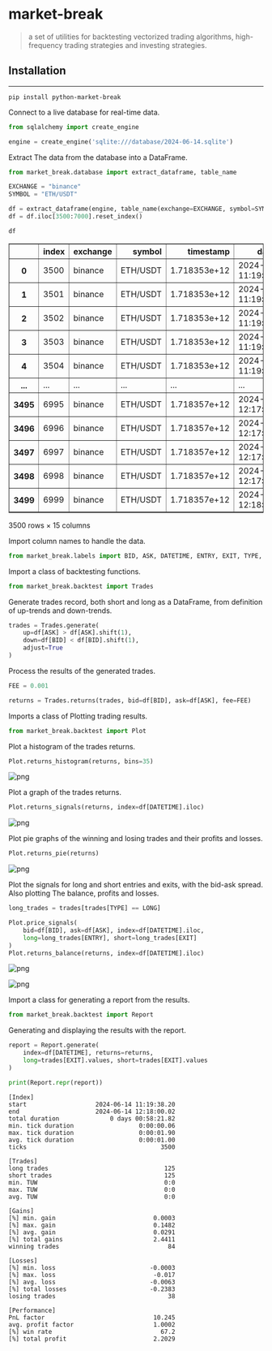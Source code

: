 # market-break

> a set of utilities for backtesting vectorized trading algorithms, high-frequency trading strategies and investing strategies.

## Installation
_______

````
pip install python-market-break
````

Connect to a live database for real-time data.

```python
from sqlalchemy import create_engine

engine = create_engine('sqlite:///database/2024-06-14.sqlite')
```

Extract The data from the database into a DataFrame.

```python
from market_break.database import extract_dataframe, table_name

EXCHANGE = "binance"
SYMBOL = "ETH/USDT"

df = extract_dataframe(engine, table_name(exchange=EXCHANGE, symbol=SYMBOL))
df = df.iloc[3500:7000].reset_index()
```


```python
df
```




<div>
<style scoped>
    .dataframe tbody tr th:only-of-type {
        vertical-align: middle;
    }

    .dataframe tbody tr th {
        vertical-align: top;
    }

    .dataframe thead th {
        text-align: right;
    }
</style>
<table border="1" class="dataframe">
  <thead>
    <tr style="text-align: right;">
      <th></th>
      <th>index</th>
      <th>exchange</th>
      <th>symbol</th>
      <th>timestamp</th>
      <th>datetime</th>
      <th>received_datetime</th>
      <th>open</th>
      <th>high</th>
      <th>low</th>
      <th>close</th>
      <th>bid</th>
      <th>ask</th>
      <th>bid_volume</th>
      <th>ask_volume</th>
      <th>side</th>
    </tr>
  </thead>
  <tbody>
    <tr>
      <th>0</th>
      <td>3500</td>
      <td>binance</td>
      <td>ETH/USDT</td>
      <td>1.718353e+12</td>
      <td>2024-06-14 11:19:38.208</td>
      <td>2024-06-14 08:19:38.156</td>
      <td>3510.78</td>
      <td>3539.83</td>
      <td>3428.0</td>
      <td>3521.99</td>
      <td>3521.98</td>
      <td>3521.99</td>
      <td>59.7590</td>
      <td>21.0623</td>
      <td>buy</td>
    </tr>
    <tr>
      <th>1</th>
      <td>3501</td>
      <td>binance</td>
      <td>ETH/USDT</td>
      <td>1.718353e+12</td>
      <td>2024-06-14 11:19:39.031</td>
      <td>2024-06-14 08:19:39.155</td>
      <td>3510.78</td>
      <td>3539.83</td>
      <td>3428.0</td>
      <td>3521.98</td>
      <td>3521.98</td>
      <td>3521.99</td>
      <td>58.2914</td>
      <td>28.2213</td>
      <td>sell</td>
    </tr>
    <tr>
      <th>2</th>
      <td>3502</td>
      <td>binance</td>
      <td>ETH/USDT</td>
      <td>1.718353e+12</td>
      <td>2024-06-14 11:19:39.857</td>
      <td>2024-06-14 08:19:40.158</td>
      <td>3510.78</td>
      <td>3539.83</td>
      <td>3428.0</td>
      <td>3521.99</td>
      <td>3521.98</td>
      <td>3521.99</td>
      <td>58.2418</td>
      <td>24.8653</td>
      <td>buy</td>
    </tr>
    <tr>
      <th>3</th>
      <td>3503</td>
      <td>binance</td>
      <td>ETH/USDT</td>
      <td>1.718353e+12</td>
      <td>2024-06-14 11:19:40.574</td>
      <td>2024-06-14 08:19:41.179</td>
      <td>3510.78</td>
      <td>3539.83</td>
      <td>3428.0</td>
      <td>3521.99</td>
      <td>3521.98</td>
      <td>3521.99</td>
      <td>63.9093</td>
      <td>24.8653</td>
      <td>buy</td>
    </tr>
    <tr>
      <th>4</th>
      <td>3504</td>
      <td>binance</td>
      <td>ETH/USDT</td>
      <td>1.718353e+12</td>
      <td>2024-06-14 11:19:42.080</td>
      <td>2024-06-14 08:19:42.161</td>
      <td>3510.78</td>
      <td>3539.83</td>
      <td>3428.0</td>
      <td>3521.99</td>
      <td>3521.98</td>
      <td>3521.99</td>
      <td>64.6069</td>
      <td>14.6805</td>
      <td>buy</td>
    </tr>
    <tr>
      <th>...</th>
      <td>...</td>
      <td>...</td>
      <td>...</td>
      <td>...</td>
      <td>...</td>
      <td>...</td>
      <td>...</td>
      <td>...</td>
      <td>...</td>
      <td>...</td>
      <td>...</td>
      <td>...</td>
      <td>...</td>
      <td>...</td>
      <td>...</td>
    </tr>
    <tr>
      <th>3495</th>
      <td>6995</td>
      <td>binance</td>
      <td>ETH/USDT</td>
      <td>1.718357e+12</td>
      <td>2024-06-14 12:17:55.995</td>
      <td>2024-06-14 09:17:55.971</td>
      <td>3493.19</td>
      <td>3539.83</td>
      <td>3428.0</td>
      <td>3518.19</td>
      <td>3518.19</td>
      <td>3518.20</td>
      <td>125.1496</td>
      <td>5.5759</td>
      <td>sell</td>
    </tr>
    <tr>
      <th>3496</th>
      <td>6996</td>
      <td>binance</td>
      <td>ETH/USDT</td>
      <td>1.718357e+12</td>
      <td>2024-06-14 12:17:56.069</td>
      <td>2024-06-14 09:17:56.976</td>
      <td>3493.19</td>
      <td>3539.83</td>
      <td>3428.0</td>
      <td>3518.20</td>
      <td>3518.19</td>
      <td>3518.20</td>
      <td>125.1496</td>
      <td>5.5728</td>
      <td>buy</td>
    </tr>
    <tr>
      <th>3497</th>
      <td>6997</td>
      <td>binance</td>
      <td>ETH/USDT</td>
      <td>1.718357e+12</td>
      <td>2024-06-14 12:17:57.779</td>
      <td>2024-06-14 09:17:58.075</td>
      <td>3492.59</td>
      <td>3539.83</td>
      <td>3428.0</td>
      <td>3518.20</td>
      <td>3518.19</td>
      <td>3518.20</td>
      <td>121.2325</td>
      <td>7.5728</td>
      <td>buy</td>
    </tr>
    <tr>
      <th>3498</th>
      <td>6998</td>
      <td>binance</td>
      <td>ETH/USDT</td>
      <td>1.718357e+12</td>
      <td>2024-06-14 12:17:58.886</td>
      <td>2024-06-14 09:17:58.973</td>
      <td>3492.59</td>
      <td>3539.83</td>
      <td>3428.0</td>
      <td>3518.20</td>
      <td>3518.19</td>
      <td>3518.20</td>
      <td>83.2826</td>
      <td>7.7234</td>
      <td>buy</td>
    </tr>
    <tr>
      <th>3499</th>
      <td>6999</td>
      <td>binance</td>
      <td>ETH/USDT</td>
      <td>1.718357e+12</td>
      <td>2024-06-14 12:18:00.028</td>
      <td>2024-06-14 09:17:59.973</td>
      <td>3492.60</td>
      <td>3539.83</td>
      <td>3428.0</td>
      <td>3518.20</td>
      <td>3518.19</td>
      <td>3518.20</td>
      <td>75.6586</td>
      <td>9.3705</td>
      <td>buy</td>
    </tr>
  </tbody>
</table>
<p>3500 rows × 15 columns</p>
</div>


Import column names to handle the data.

```python
from market_break.labels import BID, ASK, DATETIME, ENTRY, EXIT, TYPE, LONG
```

Import a class of backtesting functions.

```python
from market_break.backtest import Trades
```

Generate trades record, both short and long as a DataFrame, from definition of up-trends and down-trends.

```python
trades = Trades.generate(
    up=df[ASK] > df[ASK].shift(1),
    down=df[BID] < df[BID].shift(1),
    adjust=True
)
```

Process the results of the generated trades.

```python
FEE = 0.001

returns = Trades.returns(trades, bid=df[BID], ask=df[ASK], fee=FEE)
```

Imports a class of Plotting trading results.

```python
from market_break.backtest import Plot
```

Plot a histogram of the trades returns.

```python
Plot.returns_histogram(returns, bins=35)
```



![png](media/output_8_0.png)


Plot a graph of the trades returns.

```python
Plot.returns_signals(returns, index=df[DATETIME].iloc)
```



![png](media/output_9_0.png)


Plot pie graphs of the winning and losing trades and their profits and losses.

```python
Plot.returns_pie(returns)
```



![png](media/output_10_0.png)


Plot the signals for long and short entries and exits, with the bid-ask spread.
Also plotting The balance, profits and losses.

```python
long_trades = trades[trades[TYPE] == LONG]

Plot.price_signals(
    bid=df[BID], ask=df[ASK], index=df[DATETIME].iloc,
    long=long_trades[ENTRY], short=long_trades[EXIT]
)
Plot.returns_balance(returns, index=df[DATETIME].iloc)
```



![png](media/output_11_0.png)





![png](media/output_11_1.png)


Import a class for generating a report from the results.

```python
from market_break.backtest import Report
```

Generating and displaying the results with the report.

```python
report = Report.generate(
    index=df[DATETIME], returns=returns, 
    long=trades[EXIT].values, short=trades[EXIT].values
)

print(Report.repr(report))
```

    [Index]
    start                   2024-06-14 11:19:38.20
    end                     2024-06-14 12:18:00.02
    total duration              0 days 00:58:21.82
    min. tick duration                  0:00:00.06
    max. tick duration                  0:00:01.90
    avg. tick duration                  0:00:01.00
    ticks                                     3500
    
    [Trades]
    long trades                                125
    short trades                               125
    min. TUW                                   0:0
    max. TUW                                   0:0
    avg. TUW                                   0:0
    
    [Gains]
    [%] min. gain                           0.0003
    [%] max. gain                           0.1482
    [%] avg. gain                           0.0291
    [%] total gains                         2.4411
    winning trades                              84
    
    [Losses]
    [%] min. loss                          -0.0003
    [%] max. loss                           -0.017
    [%] avg. loss                          -0.0063
    [%] total losses                       -0.2383
    losing trades                               38
    
    [Performance]
    PnL factor                              10.245
    avg. profit factor                      1.0002
    [%] win rate                              67.2
    [%] total profit                        2.2029
    
